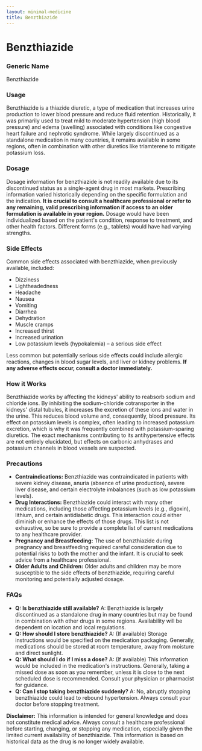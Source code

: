 ```yaml
---
layout: minimal-medicine
title: Benzthiazide
---
```


# Benzthiazide
### Generic Name
Benzthiazide

### Usage
Benzthiazide is a thiazide diuretic, a type of medication that increases urine production to lower blood pressure and reduce fluid retention.  Historically, it was primarily used to treat mild to moderate hypertension (high blood pressure) and edema (swelling) associated with conditions like congestive heart failure and nephrotic syndrome.  While largely discontinued as a standalone medication in many countries, it remains available in some regions, often in combination with other diuretics like triamterene to mitigate potassium loss.

### Dosage
Dosage information for benzthiazide is not readily available due to its discontinued status as a single-agent drug in most markets.  Prescribing information varied historically depending on the specific formulation and the indication.  **It is crucial to consult a healthcare professional or refer to any remaining, valid prescribing information if access to an older formulation is available in your region.**  Dosage would have been individualized based on the patient's condition, response to treatment, and other health factors.  Different forms (e.g., tablets) would have had varying strengths.

### Side Effects
Common side effects associated with benzthiazide, when previously available, included:

* Dizziness
* Lightheadedness
* Headache
* Nausea
* Vomiting
* Diarrhea
* Dehydration
* Muscle cramps
* Increased thirst
* Increased urination
* Low potassium levels (hypokalemia) –  a serious side effect

Less common but potentially serious side effects could include allergic reactions, changes in blood sugar levels, and liver or kidney problems.  **If any adverse effects occur, consult a doctor immediately.**

### How it Works
Benzthiazide works by affecting the kidneys' ability to reabsorb sodium and chloride ions. By inhibiting the sodium-chloride cotransporter in the kidneys' distal tubules, it increases the excretion of these ions and water in the urine. This reduces blood volume and, consequently, blood pressure. Its effect on potassium levels is complex, often leading to increased potassium excretion, which is why it was frequently combined with potassium-sparing diuretics. The exact mechanisms contributing to its antihypertensive effects are not entirely elucidated, but effects on carbonic anhydrases and potassium channels in blood vessels are suspected.

### Precautions
* **Contraindications:** Benzthiazide was contraindicated in patients with severe kidney disease, anuria (absence of urine production), severe liver disease, and certain electrolyte imbalances (such as low potassium levels).
* **Drug Interactions:** Benzthiazide could interact with many other medications, including those affecting potassium levels (e.g., digoxin), lithium, and certain antidiabetic drugs.  This interaction could either diminish or enhance the effects of those drugs.  This list is not exhaustive, so be sure to provide a complete list of current medications to any healthcare provider.
* **Pregnancy and Breastfeeding:** The use of benzthiazide during pregnancy and breastfeeding required careful consideration due to potential risks to both the mother and the infant.  It is crucial to seek advice from a healthcare professional.
* **Older Adults and Children:**  Older adults and children may be more susceptible to the side effects of benzthiazide, requiring careful monitoring and potentially adjusted dosage.


### FAQs

* **Q: Is benzthiazide still available?** A:  Benzthiazide is largely discontinued as a standalone drug in many countries but may be found in combination with other drugs in some regions.  Availability will be dependent on location and local regulations.
* **Q: How should I store benzthiazide?** A:  (If available) Storage instructions would be specified on the medication packaging. Generally, medications should be stored at room temperature, away from moisture and direct sunlight.
* **Q: What should I do if I miss a dose?** A:  (If available) This information would be included in the medication's instructions. Generally, taking a missed dose as soon as you remember, unless it is close to the next scheduled dose is recommended.  Consult your physician or pharmacist for guidance.
* **Q: Can I stop taking benzthiazide suddenly?** A:  No, abruptly stopping benzthiazide could lead to rebound hypertension.  Always consult your doctor before stopping treatment.

**Disclaimer:** This information is intended for general knowledge and does not constitute medical advice.  Always consult a healthcare professional before starting, changing, or stopping any medication, especially given the limited current availability of benzthiazide.  This information is based on historical data as the drug is no longer widely available.
